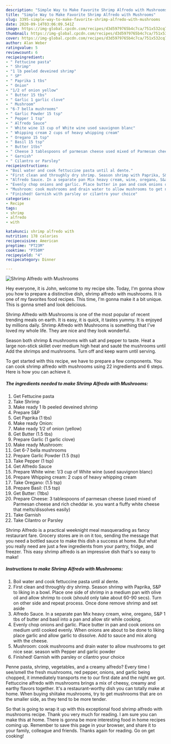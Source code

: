 ```yaml
---
description: "Simple Way to Make Favorite Shrimp Alfredo with Mushrooms"
title: "Simple Way to Make Favorite Shrimp Alfredo with Mushrooms"
slug: 3395-simple-way-to-make-favorite-shrimp-alfredo-with-mushrooms
date: 2020-09-14T03:06:09.541Z
image: https://img-global.cpcdn.com/recipes/d3d5979765b4c7ca/751x532cq70/shrimp-alfredo-with-mushrooms-recipe-main-photo.jpg
thumbnail: https://img-global.cpcdn.com/recipes/d3d5979765b4c7ca/751x532cq70/shrimp-alfredo-with-mushrooms-recipe-main-photo.jpg
cover: https://img-global.cpcdn.com/recipes/d3d5979765b4c7ca/751x532cq70/shrimp-alfredo-with-mushrooms-recipe-main-photo.jpg
author: Alan Weber
ratingvalue: 5
reviewcount: 6
recipeingredient:
- " Fettucine pasta"
- " Shrimp"
- "1 lb peeled deveined shrimp"
- " SP"
- " Paprika 1 tbs"
- " Onion"
- "1/2 of onion yellow"
- " Butter 15 tbs"
- " Garlic 1 garlic clove"
- " Mushroom"
- "6-7 bella mushrooms"
- " Garlic Powder 15 tsp"
- " Pepper 1 tsp"
- " Alfredo Sauce"
- " White wine 13 cup of White wine used sauvignon blanc"
- " Whipping cream 2 cups of heavy whipping cream"
- " Oregano 15 tsp"
- " Basil 15 tsp"
- " Butter 1tbs"
- " Cheese 3 tablespoons of parmesan cheese used mixed of Parmesan cheese and rich cheddar ie you want a fluffy white cheese that meltsdissolves easily"
- " Garnish"
- " Cilantro or Parsley"
recipeinstructions:
- "Boil water and cook fettuccine pasta until al dente."
- "First clean and throughly dry shrimp. Season shrimp with Paprika, S&amp;P to liking in a bowl. Place one side of shrimp in a medium pan with olive oil and allow shrimp to cook (should only take about 60-90 secs). Turn on other side and repeat process. Once done remove shrimp and set aside"
- "Alfredo Sauce. In a separate pan Mix heavy cream, wine, oregano, S&amp;P 1 tbs of butter and basil into a pan and allow stir while cooking."
- "Evenly chop onions and garlic. Place butter in pan and cook onions on medium until cooked evenly. When onions are about to be done to liking place garlic and allow garlic to dissolve. Add to sauce and mix along with the cheese."
- "Mushroom: cook mushrooms and drain water to allow mushrooms to get nice sear. season with Pepper and garlic powder"
- "Finished! Garnish with parsley or cilantro your choice"
categories:
- Recipe
tags:
- shrimp
- alfredo
- with

katakunci: shrimp alfredo with 
nutrition: 178 calories
recipecuisine: American
preptime: "PT23M"
cooktime: "PT50M"
recipeyield: "4"
recipecategory: Dinner

---
```



![Shrimp Alfredo with Mushrooms](https://img-global.cpcdn.com/recipes/d3d5979765b4c7ca/751x532cq70/shrimp-alfredo-with-mushrooms-recipe-main-photo.jpg)

Hey everyone, it is John, welcome to my recipe site. Today, I'm gonna show you how to prepare a distinctive dish, shrimp alfredo with mushrooms. It is one of my favorites food recipes. This time, I'm gonna make it a bit unique. This is gonna smell and look delicious.

Shrimp Alfredo with Mushrooms is one of the most popular of recent trending meals on earth. It is easy, it is quick, it tastes yummy. It is enjoyed by millions daily. Shrimp Alfredo with Mushrooms is something that I've loved my whole life. They are nice and they look wonderful.

Season both shrimp &amp; mushrooms with salt and pepper to taste. Heat a large non-stick skillet over medium high heat and sauté the mushrooms until Add the shrimps and mushrooms. Turn off and keep warm until serving.


To get started with this recipe, we have to prepare a few components. You can cook shrimp alfredo with mushrooms using 22 ingredients and 6 steps. Here is how you can achieve it.

<!--inarticleads1-->

##### The ingredients needed to make Shrimp Alfredo with Mushrooms:

1. Get  Fettucine pasta
1. Take  Shrimp
1. Make ready 1 lb peeled deveined shrimp
1. Prepare  S&amp;P
1. Get  Paprika (1 tbs)
1. Make ready  Onion:
1. Make ready 1/2 of onion (yellow)
1. Get  Butter (1.5 tbs)
1. Prepare  Garlic (1 garlic clove)
1. Make ready  Mushroom:
1. Get 6-7 bella mushrooms
1. Prepare  Garlic Powder (1.5 (tsp)
1. Take  Pepper (1 tsp)
1. Get  Alfredo Sauce
1. Prepare  White wine: 1/3 cup of White wine (used sauvignon blanc)
1. Prepare  Whipping cream: 2 cups of heavy whipping cream
1. Take  Oregano: (1.5 tsp)
1. Prepare  Basil: (1.5 tsp)
1. Get  Butter: (1tbs)
1. Prepare  Cheese: 3 tablespoons of parmesan cheese (used mixed of Parmesan cheese and rich cheddar ie. you want a fluffy white cheese that melts/dissolves easily)
1. Take  Garnish
1. Take  Cilantro or Parsley


Shrimp Alfredo is a practical weeknight meal masquerading as fancy restaurant fare. Grocery stores are in on it too, sending the message that you need a bottled sauce to make this dish a success at home. But what you really need are just a few ingredients from your pantry, fridge, and freezer. This easy shrimp alfredo is an impressive dish that&#39;s so easy to make! 

<!--inarticleads2-->

##### Instructions to make Shrimp Alfredo with Mushrooms:

1. Boil water and cook fettuccine pasta until al dente.
1. First clean and throughly dry shrimp. Season shrimp with Paprika, S&amp;P to liking in a bowl. Place one side of shrimp in a medium pan with olive oil and allow shrimp to cook (should only take about 60-90 secs). Turn on other side and repeat process. Once done remove shrimp and set aside
1. Alfredo Sauce. In a separate pan Mix heavy cream, wine, oregano, S&amp;P 1 tbs of butter and basil into a pan and allow stir while cooking.
1. Evenly chop onions and garlic. Place butter in pan and cook onions on medium until cooked evenly. When onions are about to be done to liking place garlic and allow garlic to dissolve. Add to sauce and mix along with the cheese.
1. Mushroom: cook mushrooms and drain water to allow mushrooms to get nice sear. season with Pepper and garlic powder
1. Finished! Garnish with parsley or cilantro your choice


Penne pasta, shrimp, vegetables, and a creamy alfredo? Every time I see/smell the fresh mushrooms, red pepper, onions, and garlic being chopped, it immediately transports me to our first date and the night we got. Fettuccine alfredo with mushrooms brings a mix of cheesy, creamy and earthy flavors together. It&#39;s a restaurant-worthy dish you can totally make at home. When buying shiitake mushrooms, try to get mushrooms that are on the smaller side, as they tend to be more tender. 

So that is going to wrap it up with this exceptional food shrimp alfredo with mushrooms recipe. Thank you very much for reading. I am sure you can make this at home. There is gonna be more interesting food in home recipes coming up. Remember to save this page in your browser, and share it to your family, colleague and friends. Thanks again for reading. Go on get cooking!
